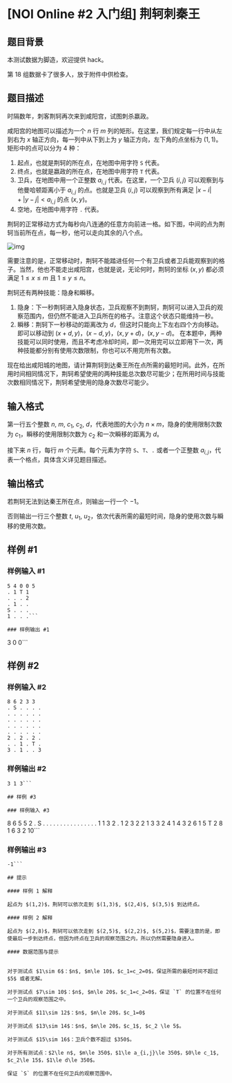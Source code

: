 # [NOI Online #2 入门组] 荆轲刺秦王

## 题目背景

本测试数据为脚造，欢迎提供 hack。

第 18 组数据卡了很多人，放于附件中供检查。

## 题目描述

时隔数年，刺客荆轲再次来到咸阳宫，试图刺杀嬴政。

咸阳宫的地图可以描述为一个 $n$ 行 $m$ 列的矩形。在这里，我们规定每一行中从左到右为 $x$ 轴正方向，每一列中从下到上为 $y$ 轴正方向，左下角的点坐标为 $(1,1)$。矩形中的点可以分为 $4$ 种：

1. 起点，也就是荆轲的所在点，在地图中用字符 `S` 代表。
2. 终点，也就是嬴政的所在点，在地图中用字符 `T` 代表。
3. 卫兵，在地图中用一个正整数 $a_{i,j}$ 代表。在这里，一个卫兵 $(i,j)$ 可以观察到与他曼哈顿距离小于 $a_{i,j}$ 的点。也就是卫兵 $(i,j)$ 可以观察到所有满足 $|x-i|+|y-j|<a_{i,j}$ 的点 $(x,y)$。
4. 空地，在地图中用字符 `.` 代表。

荆轲的正常移动方式为每秒向八连通的任意方向前进一格。如下图，中间的点为荆轲当前所在点，每一秒，他可以走向其余的八个点。

![img](https://s1.ax1x.com/2020/04/25/Js5XL9.png)

需要注意的是，正常移动时，荆轲不能踏进任何一个有卫兵或者卫兵能观察到的格子。当然，他也不能走出咸阳宫，也就是说，无论何时，荆轲的坐标 $(x,y)$ 都必须满足 $1\le x\le m$ 且 $1\le y\le n$。

荆轲还有两种技能：隐身和瞬移。

1. 隐身：下一秒荆轲进入隐身状态，卫兵观察不到荆轲，荆轲可以进入卫兵的观察范围内，但仍然不能进入卫兵所在的格子。注意这个状态只能维持一秒。
2. 瞬移：荆轲下一秒移动的距离改为 $d$，但这时只能向上下左右四个方向移动。即可以移动到 
$(x+d,y)$，$(x-d,y)$，$(x,y+d)$，$(x,y-d)$。
在本题中，两种技能可以同时使用，而且不考虑冷却时间，即一次用完可以立即用下一次，两种技能都分别有使用次数限制，你也可以不用完所有次数。

现在给出咸阳城的地图，请计算荆轲到达秦王所在点所需的最短时间。此外，在所用时间相同情况下，荆轲希望使用的两种技能总次数尽可能少；在所用时间与技能次数相同情况下，荆轲希望使用的隐身次数尽可能少。

## 输入格式

第一行五个整数 $n$, $m$, $c_1$, $c_2$, $d$，代表地图的大小为 $n\times m$，隐身的使用限制次数为 $c_1$，瞬移的使用限制次数为 $c_2$ 和一次瞬移的距离为 $d$。

接下来 $n$ 行，每行 $m$ 个元素。每个元素为字符 `S`、`T`、`.` 或者一个正整数 $a_{i,j}$，代表一个格点，具体含义详见题目描述。

## 输出格式

若荆轲无法到达秦王所在点，则输出一行一个 $-1$。

否则输出一行三个整数 $t$, $u_1$, $u_2$，依次代表所需的最短时间，隐身的使用次数与瞬移的使用次数。

## 样例 #1

### 样例输入 #1
```
5 4 0 0 5
. 1 T 1
. . . 2
. 1 . .
S . . .
1 . . .```

### 样例输出 #1

```
3 0 0```

## 样例 #2

### 样例输入 #2
```
8 6 2 3 3
. S . . . .
. . . . . .
. . . . . .
. . . . . .
. . . . . .
2 . 2 . 2 .
. . 1 . T .
3 . 1 . . 3
```

### 样例输出 #2

```
3 1 3```

## 样例 #3

### 样例输入 #3
```
8 6 5 5 2
. S . . . .
. . . . . .
. . . . . .
1 1 3 2 . 1
2 3 2 2 1 3 
3 2 4 1 4 3 
2 6 1 5 T 2 
8 1 6 3 2 10```

### 样例输出 #3

```
-1```

## 提示

#### 样例 1 解释

起点为 $(1,2)$，荆轲可以依次走到 $(1,3)$, $(2,4)$, $(3,5)$ 到达终点。

#### 样例 2 解释

起点为 $(2,8)$，荆轲可以依次走到 $(2,5)$, $(2,2)$, $(5,2)$，需要注意的是，即使最后一步到达终点，但因为终点在卫兵的观察范围之内，所以仍然需要隐身进入。

#### 数据范围与提示


对于测试点 $1\sim 6$：$n$, $m\le 10$，$c_1=c_2=0$，保证所需的最短时间不超过 $5$ 或者无解。

对于测试点 $7\sim 10$：$n$, $m\le 20$，$c_1=c_2=0$，保证 `T` 的位置不在任何一个卫兵的观察范围之中。

对于测试点 $11\sim 12$：$n$, $m\le 20$，$c_1=0$

对于测试点 $13\sim 14$：$n$, $m\le 20$，$c_1$, $c_2 \le 5$。

对于测试点 $15\sim 16$：卫兵个数不超过 $350$。

对于所有测试点：$2\le n$, $m\le 350$，$1\le a_{i,j}\le 350$，$0\le c_1$, $c_2\le 15$，$1\le d\le 350$。

保证 `S` 的位置不在任何卫兵的观察范围中。
